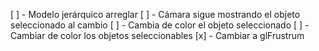 [ ] - Modelo jerárquico arreglar
[ ] - Cámara sigue mostrando el objeto seleccionado al cambio
[ ] - Cambia de color el objeto seleccionado
[ ] - Cambiar de color los objetos seleccionables
[x] - Cambiar a glFrustrum